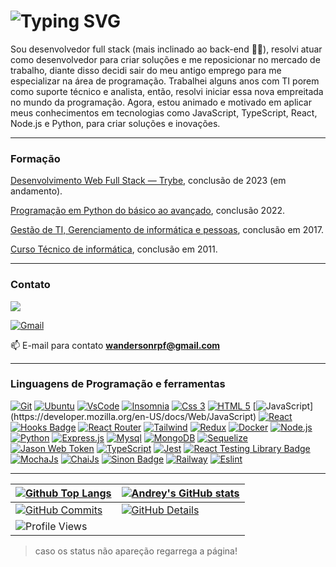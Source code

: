 # ![Typing SVG](https://readme-typing-svg.demolab.com?font=Fira+Code+Flower&size=30&pause=1000&center=true&width=500&lines=%f0%9f%92%bb+Desenvolvedor+Full+Stack)

Sou desenvolvedor full stack (mais inclinado ao back-end :man_technologist:), resolvi atuar como desenvolvedor para criar soluções e me reposicionar no mercado de trabalho, diante disso decidi sair do meu antigo emprego para me especializar na área de programação. Trabalhei alguns anos com TI porem como suporte técnico e analista, então, resolvi iniciar essa nova empreitada no mundo da programação. Agora, estou animado e motivado em aplicar meus conhecimentos em tecnologias como JavaScript, TypeScript, React, Node.js e Python, para criar soluções e inovações.


---

### Formação

[Desenvolvimento Web Full Stack — Trybe](https://www.betrybe.com/), conclusão de 2023 (em andamento).

[Programação em Python do básico ao avançado](https://www.udemy.com/course/curso-de-programacao-em-python-do-basico-ao-avancado/), conclusão 2022.

[Gestão de TI, Gerenciamento de informática e pessoas](https://www.uninter.com/graduacao-ead/?gclid=Cj0KCQjwlumhBhClARIsABO6p-zLKj96dS3B8LZ-2Z5sdYg7uAKMDT_lsc60CMVkE3XdEAdA0svqWicaAqp4EALw_wcB), conclusão em 2017. 


[Curso Técnico de informática](https://www.linkedin.com/company/fundacao-educacional-montes-claros/?originalSubdomain=br), conclusão em 2011. 

---

### Contato

<a href="https://linkedin.com/in/wanderson-ricardo-1002765b" target="_blank"><img src="https://img.shields.io/badge/LinkedIn-0077B5?style=for-the-badge&logo=linkedin&logoColor=white" target="_blank"></a>

[![Gmail](https://img.shields.io/badge/Gmail-D14836?style=for-the-badge&logo=gmail&logoColor=white)](mailto:wandersonrpf@gmail.com "wandersonrpf@gmail.com")

📫 E-mail para contato **wandersonrpf@gmail.com**

---

### Linguagens de Programação e ferramentas


[![Git](https://img.shields.io/badge/GIT-E44C30?style=for-the-badge&logo=git&logoColor=white)](https://git-scm.com/)
[![Ubuntu](https://img.shields.io/badge/Ubuntu-E95420?style=for-the-badge&logo=ubuntu&logoColor=white)](https://ubuntu.com/)
[![VsCode](https://img.shields.io/badge/VSCode-0078D4?style=for-the-badge&logo=visual%20studio%20code&logoColor=white)](https://code.visualstudio.com/)
[![Insomnia](https://img.shields.io/badge/Insomnia-5849be?style=for-the-badge&logo=Insomnia&logoColor=white)](https://insomnia.rest)
[![Css 3](https://img.shields.io/badge/CSS3-1572B6?style=for-the-badge&logo=css3&logoColor=white)](https://developer.mozilla.org/en-US/docs/Web/CSS)
[![HTML 5](https://img.shields.io/badge/HTML5-E34F26?style=for-the-badge&logo=html5&logoColor=white)](https://developer.mozilla.org/en-US/docs/Web/HTML)
[![JavaScript](https://img.shields.io/badge/JavaScript-323330?style=for-the-badge&logo=javascript&logoColor=F7DF1E")](https://developer.mozilla.org/en-US/docs/Web/JavaScript)
[![React](https://img.shields.io/badge/React-20232A?style=for-the-badge&logo=react&logoColor=61DAFB)](https://reactjs.org/)
[![Hooks Badge](https://img.shields.io/badge/-Hooks-%2320232a.svg?style=for-the-badge&logo=React&logoColor=%2361DAFB)](https://reactjs.org/docs/hooks-intro.html)
[![React Router](https://img.shields.io/badge/React_Router-CA4245?style=for-the-badge&logo=react-router&logoColor=white)](https://reactrouter.com/en/main)
[![Tailwind](https://img.shields.io/badge/Tailwind_CSS-38B2AC?style=for-the-badge&logo=tailwind-css&logoColor=white)](https://tailwindcss.com/)
[![Redux](https://img.shields.io/badge/Redux-593D88?style=for-the-badge&logo=redux&logoColor=white)](https://redux.js.org)
[![Docker](https://img.shields.io/badge/Docker-2CA5E0?style=for-the-badge&logo=docker&logoColor=white)](https://www.docker.com)
[![Node.js](https://img.shields.io/badge/Node.js-339933?style=for-the-badge&logo=nodedotjs&logoColor=white)](https://nodejs.org)
[![Python](	https://img.shields.io/badge/Python-FFD43B?style=for-the-badge&logo=python&logoColor=blue)](https://www.python.org)
[![Express.js](https://img.shields.io/badge/Express.js-000000?style=for-the-badge&logo=express&logoColor=white)](https://expressjs.com)
[![Mysql](https://img.shields.io/badge/MySQL-005C84?style=for-the-badge&logo=mysql&logoColor=white)](https://www.mysql.com/)
[![MongoDB](https://img.shields.io/badge/MongoDB-4EA94B?style=for-the-badge&logo=mongodb&logoColor=white)](https://www.mongodb.com/)
[![Sequelize](https://img.shields.io/badge/Sequelize-52B0E7?style=for-the-badge&logo=Sequelize&logoColor=white)](https://sequelize.org/)
[![Jason Web Token](https://img.shields.io/badge/JWT-000000?style=for-the-badge&logo=JSON%20web%20tokens&logoColor=white)](https://jwt.io/)
[![TypeScript](https://img.shields.io/badge/TypeScript-007ACC?style=for-the-badge&logo=typescript&logoColor=white)](https://www.typescriptlang.org/pt/)
[![Jest](https://img.shields.io/badge/Jest-C21325?style=for-the-badge&logo=jest&logoColor=white)](https://jestjs.io)
[![React Testing Library Badge](https://img.shields.io/badge/-RTL-%2320232a.svg?style=for-the-badge&logo=react&logoColor=%2361DAFB)](https://testing-library.com/docs/react-testing-library/intro/)
[![MochaJs](https://img.shields.io/badge/Mocha-8D6748?style=for-the-badge&logo=Mocha&logoColor=white)](https://mochajs.org)
[![ChaiJs](https://img.shields.io/badge/chai-A30701?style=for-the-badge&logo=chai&logoColor=white)](https://www.chaijs.com/)
[![Sinon Badge](https://img.shields.io/badge/sinon.js-323330?style=for-the-badge&logo=sinon)](https://sinonjs.org/)
[![Railway](https://img.shields.io/badge/Railway-131415?style=for-the-badge&logo=railway&logoColor=white)](https://railway.app/)
[![Eslint](https://img.shields.io/badge/eslint-3A33D1?style=for-the-badge&logo=eslint&logoColor=white)](https://eslint.org)


---

| [![Github Top Langs](https://github-readme-stats.vercel.app/api/top-langs/?username=Wanderson-rpf&layout=compact&theme=algolia&hide_border=True&line_height=20&PAT_1)](https://github.com/anuraghazra/github-readme-stats) | [![Andrey's GitHub stats](https://github-readme-stats.vercel.app/api?username=Wanderson-rpf&layout=compact&theme=algolia&show_icons=true&hide_border=True&line_height=20&PAT_1)](https://github.com/anuraghazra/github-readme-stats) |
| ----------- | ----------- |
| [![GitHub Commits](http://github-profile-summary-cards.vercel.app/api/cards/productive-time?username=Wanderson-rpf&theme=algolia&utcOffset=-3)](https://github.com/vn7n24fzkq/github-profile-summary-cards) | [![GitHub Details](http://github-profile-summary-cards.vercel.app/api/cards/profile-details?username=Wanderson-rpf&theme=algolia)](https://github.com/vn7n24fzkq/github-profile-summary-cards) |
| ![Profile Views](https://komarev.com/ghpvc/?username=Wanderson-rpf&style=for-the-badge&color=0e75b6) |

> caso os status não apareção regarrega a página!
